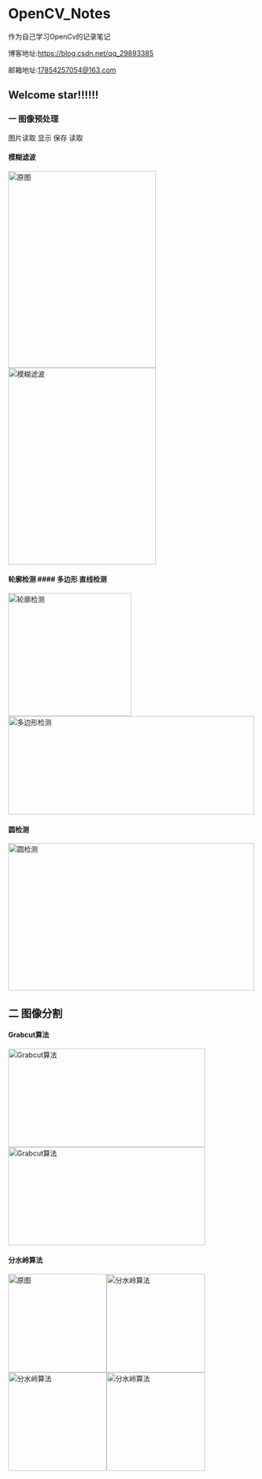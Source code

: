# OpenCV_Notes
作为自己学习OpenCv的记录笔记

博客地址:https://blog.csdn.net/qq_29893385

邮箱地址:17854257054@163.com


## Welcome star!!!!!!

### 一 图像预处理

图片读取 显示 保存 读取 

#### 模糊滤波  
<img src="https://github.com/RenDong3/OpenCV_Notes/blob/master/1_Image%20processing/Images/person.jpg" width = "300" height = "400" alt="原图" /><img src="https://github.com/RenDong3/OpenCV_Notes/blob/master/1_Image%20processing/output_images/5.png" width = "300" height = "400" alt="模糊滤波" />

#### 轮廓检测 #### 多边形 直线检测

<img src="https://github.com/RenDong3/OpenCV_Notes/blob/master/1_Image%20processing/output_images/7.png" width = "250" height = "250" alt="轮廓检测" /><img src="https://github.com/RenDong3/OpenCV_Notes/blob/master/1_Image%20processing/output_images/8.png" width = "500" height = "200" alt="多边形检测" />

#### 圆检测

<img src="https://github.com/RenDong3/OpenCV_Notes/blob/master/1_Image%20processing/output_images/10.png" width = "500" height = "300" alt="圆检测" />

## 二 图像分割 

#### Grabcut算法  
<img src="https://github.com/RenDong3/OpenCV_Notes/blob/master/2_Image%20segmentation/imges/ouc.jpg" width = "400" height = "200" alt="Grabcut算法" /><img src="https://github.com/RenDong3/OpenCV_Notes/blob/master/2_Image%20segmentation/output/2.png" width = "400" height = "200" alt="Grabcut算法" />

#### 分水岭算法

<img src="https://github.com/RenDong3/OpenCV_Notes/blob/master/2_Image%20segmentation/imges/1.jpg" width = "200" height = "200" alt="原图" /><img src="https://github.com/RenDong3/OpenCV_Notes/blob/master/2_Image%20segmentation/output/5.png" width = "200" height = "200" alt="分水岭算法" /><img src="https://github.com/RenDong3/OpenCV_Notes/blob/master/2_Image%20segmentation/output/3.png" width = "200" height = "200" alt="分水岭算法" /><img src="https://github.com/RenDong3/OpenCV_Notes/blob/master/2_Image%20segmentation/output/4.png" width = "200" height = "200" alt="分水岭算法" />




